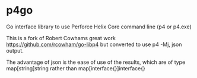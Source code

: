 # p4go
Go interface library to use Perforce Helix Core command line (p4 or p4.exe)

This is a fork of Robert Cowhams great work https://github.com/rcowham/go-libp4 but converted to use p4 -Mj, json output.

The advantage of json is the ease of use of the results, which are of type map[string]string rather than map[interface{}]interface{}